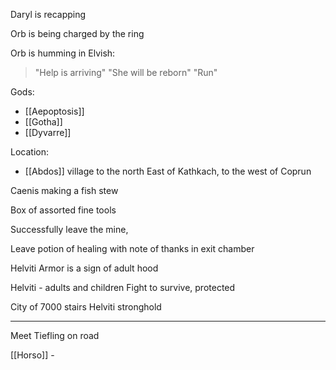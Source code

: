 Daryl is recapping

Orb is being charged by the ring

Orb is humming in Elvish:
>"Help is arriving"
>"She will be reborn"
>"Run"

Gods:
- [[Aepoptosis]]
- [[Gotha]]  
- [[Dyvarre]]  

Location:
- [[Abdos]] village to the north East of Kathkach, to the west of Coprun

Caenis making a fish stew

Box of assorted fine tools

Successfully leave the mine,

Leave potion of healing with note of thanks in exit chamber

Helviti Armor is a sign of adult hood

Helviti - adults and children
	Fight to survive, protected

City of 7000 stairs Helviti stronghold

<hr>

Meet Tiefling on road

[[Horso]] - 

